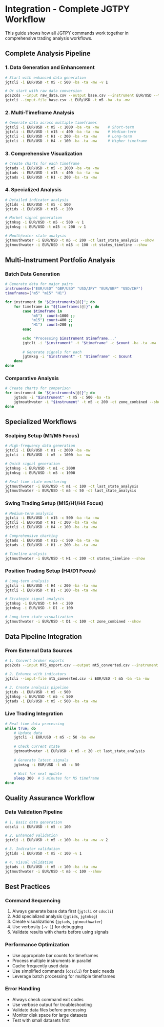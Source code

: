 # Integration - Complete JGTPY Workflow

This guide shows how all JGTPY commands work together in comprehensive trading analysis workflows.

## Complete Analysis Pipeline

### 1. Data Generation and Enhancement
```bash
# Start with enhanced data generation
jgtcli -i EUR/USD -t m5 -c 500 -ba -ta -mw -v 1

# Or start with raw data conversion
pds2cds --input raw_data.csv --output base.csv --instrument EUR/USD --timeframe m5
jgtcli --input-file base.csv -i EUR/USD -t m5 -ba -ta -mw
```

### 2. Multi-Timeframe Analysis
```bash
# Generate data across multiple timeframes
jgtcli -i EUR/USD -t m5 -c 1000 -ba -ta -mw    # Short-term
jgtcli -i EUR/USD -t m15 -c 400 -ba -ta -mw    # Medium-term  
jgtcli -i EUR/USD -t H1 -c 200 -ba -ta -mw     # Long-term
jgtcli -i EUR/USD -t H4 -c 100 -ba -ta -mw     # Higher timeframe
```

### 3. Comprehensive Visualization
```bash
# Create charts for each timeframe
jgtads -i EUR/USD -t m5 -c 1000 -ba -ta -mw
jgtads -i EUR/USD -t m15 -c 400 -ba -ta -mw
jgtads -i EUR/USD -t H1 -c 200 -ba -ta -mw
```

### 4. Specialized Analysis
```bash
# Detailed indicator analysis
jgtids -i EUR/USD -t m5 -c 500
jgtids -i EUR/USD -t m15 -c 200

# Market signal generation
jgtmksg -i EUR/USD -t m5 -c 500 -v 1
jgtmksg -i EUR/USD -t m15 -c 200 -v 1

# Mouth/water state analysis
jgtmouthwater -i EUR/USD -t m5 -c 200 -ct last_state_analysis --show
jgtmouthwater -i EUR/USD -t m15 -c 100 -ct states_timeline --show
```

## Multi-Instrument Portfolio Analysis

### Batch Data Generation
```bash
# Generate data for major pairs
instruments=("EUR/USD" "GBP/USD" "USD/JPY" "EUR/GBP" "USD/CHF")
timeframes=("m5" "m15" "H1")

for instrument in "${instruments[@]}"; do
    for timeframe in "${timeframes[@]}"; do
        case $timeframe in
            "m5")  count=1000 ;;
            "m15") count=400 ;;
            "H1")  count=200 ;;
        esac
        
        echo "Processing $instrument $timeframe..."
        jgtcli -i "$instrument" -t "$timeframe" -c $count -ba -ta -mw
        
        # Generate signals for each
        jgtmksg -i "$instrument" -t "$timeframe" -c $count
    done
done
```

### Comparative Analysis
```bash
# Create charts for comparison
for instrument in "${instruments[@]}"; do
    jgtads -i "$instrument" -t m5 -c 500 -ba -ta
    jgtmouthwater -i "$instrument" -t m5 -c 200 -ct zone_combined --show
done
```

## Specialized Workflows

### Scalping Setup (M1/M5 Focus)
```bash
# High-frequency data generation
jgtcli -i EUR/USD -t m1 -c 2000 -ba -mw
jgtcli -i EUR/USD -t m5 -c 1000 -ba -mw

# Quick signal generation
jgtmksg -i EUR/USD -t m1 -c 2000
jgtmksg -i EUR/USD -t m5 -c 1000

# Real-time state monitoring
jgtmouthwater -i EUR/USD -t m1 -c 100 -ct last_state_analysis
jgtmouthwater -i EUR/USD -t m5 -c 50 -ct last_state_analysis
```

### Swing Trading Setup (M15/H1/H4 Focus)
```bash
# Medium-term analysis
jgtcli -i EUR/USD -t m15 -c 500 -ba -ta -mw
jgtcli -i EUR/USD -t H1 -c 200 -ba -ta -mw
jgtcli -i EUR/USD -t H4 -c 100 -ba -ta -mw

# Comprehensive charting
jgtads -i EUR/USD -t m15 -c 500 -ba -ta -mw
jgtads -i EUR/USD -t H1 -c 200 -ba -ta -mw

# Timeline analysis
jgtmouthwater -i EUR/USD -t H1 -c 200 -ct states_timeline --show
```

### Position Trading Setup (H4/D1 Focus)
```bash
# Long-term analysis
jgtcli -i EUR/USD -t H4 -c 200 -ba -ta -mw
jgtcli -i EUR/USD -t D1 -c 100 -ba -ta -mw

# Strategic signal analysis
jgtmksg -i EUR/USD -t H4 -c 200
jgtmksg -i EUR/USD -t D1 -c 100

# Long-term state visualization
jgtmouthwater -i EUR/USD -t D1 -c 100 -ct zone_combined --show
```

## Data Pipeline Integration

### From External Data Sources
```bash
# 1. Convert broker exports
pds2cds --input MT5_export.csv --output mt5_converted.csv --instrument EUR/USD --timeframe m5

# 2. Enhance with indicators
jgtcli --input-file mt5_converted.csv -i EUR/USD -t m5 -ba -ta -mw

# 3. Create analysis pipeline
jgtids -i EUR/USD -t m5 -c 500
jgtmksg -i EUR/USD -t m5 -c 500
jgtads -i EUR/USD -t m5 -c 500 -ba -ta -mw
```

### Live Trading Integration
```bash
# Real-time data processing
while true; do
    # Update data
    jgtcli -i EUR/USD -t m5 -c 50 -ba -mw
    
    # Check current state
    jgtmouthwater -i EUR/USD -t m5 -c 20 -ct last_state_analysis
    
    # Generate latest signals
    jgtmksg -i EUR/USD -t m5 -c 50
    
    # Wait for next update
    sleep 300  # 5 minutes for M5 timeframe
done
```

## Quality Assurance Workflow

### Data Validation Pipeline
```bash
# 1. Basic data generation
cdscli -i EUR/USD -t m5 -c 100

# 2. Enhanced validation
jgtcli -i EUR/USD -t m5 -c 100 -ba -ta -mw -v 2

# 3. Indicator validation
jgtids -i EUR/USD -t m5 -c 100 -v 1

# 4. Visual validation
jgtads -i EUR/USD -t m5 -c 100 -ba -ta -mw
jgtmouthwater -i EUR/USD -t m5 -c 100 --show
```

## Best Practices

### Command Sequencing
1. Always generate base data first (`jgtcli` or `cdscli`)
2. Add specialized analysis (`jgtids`, `jgtmksg`)
3. Create visualizations (`jgtads`, `jgtmouthwater`)
4. Use verbosity (`-v 1`) for debugging
5. Validate results with charts before using signals

### Performance Optimization
- Use appropriate bar counts for timeframes
- Process multiple instruments in parallel
- Cache frequently used data
- Use simplified commands (`cdscli`) for basic needs
- Leverage batch processing for multiple timeframes

### Error Handling
- Always check command exit codes
- Use verbose output for troubleshooting
- Validate data files before processing
- Monitor disk space for large datasets
- Test with small datasets first 